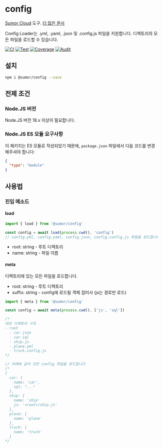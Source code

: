 # config

[Sumor Cloud](https://sumor.cloud) 도구.
[더 많은 문서](https://sumor.cloud/config)

Config Loader는 .yml, .yaml, .json 및 .config.js 파일을 지원합니다. 디렉토리의 모든 파일을 로드할 수 있습니다.

[![CI](https://github.com/sumor-cloud/config/actions/workflows/ci.yml/badge.svg)](https://github.com/sumor-cloud/config/actions/workflows/ci.yml)
[![Test](https://github.com/sumor-cloud/config/actions/workflows/ut.yml/badge.svg)](https://github.com/sumor-cloud/config/actions/workflows/ut.yml)
[![Coverage](https://github.com/sumor-cloud/config/actions/workflows/coverage.yml/badge.svg)](https://github.com/sumor-cloud/config/actions/workflows/coverage.yml)
[![Audit](https://github.com/sumor-cloud/config/actions/workflows/audit.yml/badge.svg)](https://github.com/sumor-cloud/config/actions/workflows/audit.yml)

## 설치

```bash
npm i @sumor/config --save
```

## 전제 조건

### Node.JS 버전

Node.JS 버전 18.x 이상이 필요합니다.

### Node.JS ES 모듈 요구사항

이 패키지는 ES 모듈로 작성되었기 때문에,
`package.json` 파일에서 다음 코드를 변경해주셔야 합니다:

```json
{
  "type": "module"
}
```

## 사용법

### 진입 메소드

#### load

```js
import { load } from '@sumor/config'

const config = await load(process.cwd(), 'config')
// config.yml, config.yaml, config.json, config.config.js 파일을 로드합니다.
```

- root: string - 루트 디렉토리
- name: string - 파일 이름

#### meta

디렉토리에 있는 모든 파일을 로드합니다.

- root: string - 루트 디렉토리
- suffix: string - config에 로드될 객체 접미사 (js는 경로만 로드)

```js
import { meta } from '@sumor/config'

const config = await meta(process.cwd(), ['js', 'sql'])

/*
데모 디렉토리 구조
- root
  - car.json
  - car.sql
  - ship.js
  - plane.yml
  - truck.config.js
*/

// 아래와 같이 모든 config 파일을 로드합니다
/*
{
  car: {
    name: 'car',
    sql: "..."
  },
  ship: {
    name: 'ship'
    js: '<root>/ship.js'
  },
  plane: {
    name: 'plane'
  },
  truck: {
    name: 'truck'
  }
*/
```
